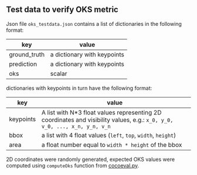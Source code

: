 ## Test data to verify OKS metric

Json file `oks_testdata.json` contains a list of dictionaries in the following
 format:

key | value
--- | ---
ground_truth | a dictionary with keypoints
prediction | a dictionary with keypoints
oks | scalar

dictionaries with keypoints in turn have the following format:

key | value
--- | ---
keypoints | A list with N*3 float values representing 2D coordinates and visibility values, e.g.: `x_0, y_0, v_0, ..., x_n, y_n, v_n`
bbox | a list with 4 float values (`left`, `top`, `width`, `height`)
area | a float number equal to `width * height` of the bbox

2D coordinates were randomly generated, expected OKS values were computed using `computeOks` function from [cocoeval.py](https://github.com/matteorr/coco-analyze/blob/9eb8a0a9e57ad1e592661efc2b8964864c0e6f28/pycocotools/cocoeval.py#L203).

